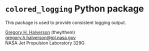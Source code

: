 # `colored_logging` Python package

This package is used to provide consistent logging output.

[Gregory H. Halverson](https://github.com/gregory-halverson-jpl) (they/them)<br>
[gregory.h.halverson@jpl.nasa.gov](mailto:gregory.h.halverson@jpl.nasa.gov)<br>
NASA Jet Propulsion Laboratory 329G
